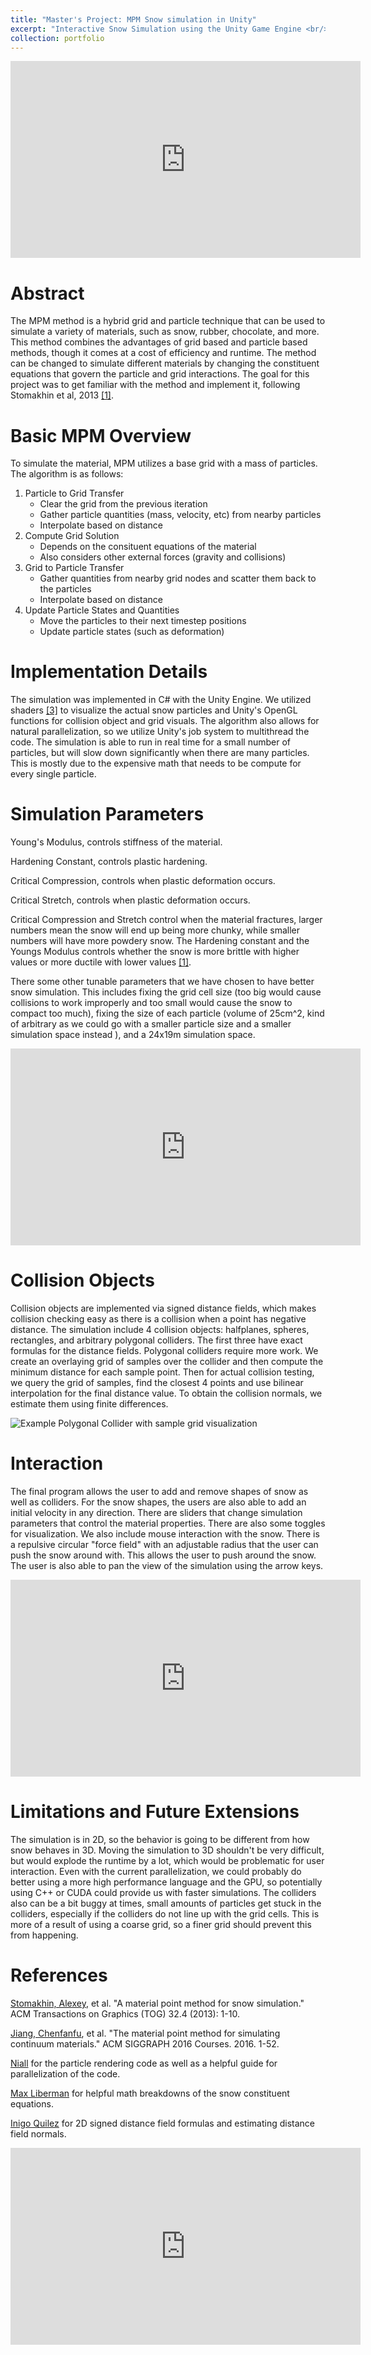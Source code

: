```yaml
---
title: "Master's Project: MPM Snow simulation in Unity"
excerpt: "Interactive Snow Simulation using the Unity Game Engine <br/><img src='/images/500x300.png'>"
collection: portfolio
---
```


<iframe width="560" height="315" src="https://www.youtube.com/embed/Eonjyxn0tlA" title="YouTube video player" frameborder="0" allow="accelerometer; autoplay; clipboard-write; encrypted-media; gyroscope; picture-in-picture" allowfullscreen></iframe>


# Abstract

The MPM method is a hybrid grid and particle technique that can be used to simulate a variety of materials, such as snow, rubber, chocolate, and more. This method combines the advantages of grid based and particle based methods, though it comes at a cost of efficiency and runtime. The method can be changed to simulate different materials by changing the constituent equations that govern the particle and grid interactions. The goal for this project was to get familiar with the method and implement it, following Stomakhin et al, 2013 [\[1\]](https://dl.acm.org/doi/pdf/10.1145/2461912.2461948). 


# Basic MPM Overview

To simulate the material, MPM utilizes a base grid with a mass of particles. The algorithm is as follows:

1. Particle to Grid Transfer
    - Clear the grid from the previous iteration
    - Gather particle quantities (mass, velocity, etc) from nearby particles
    - Interpolate based on distance
2. Compute Grid Solution
    - Depends on the consituent equations of the material
    - Also considers other external forces (gravity and collisions)
3. Grid to Particle Transfer
    - Gather quantities from nearby grid nodes and scatter them back to the particles
    - Interpolate based on distance
4. Update Particle States and Quantities
    - Move the particles to their next timestep positions
    - Update particle states (such as deformation)

# Implementation Details

The simulation was implemented in C# with the Unity Engine. We utilized shaders [\[3\]](https://nialltl.neocities.org/articles/mpm_guide.html) to visualize the actual snow particles and Unity's OpenGL functions for collision object and grid visuals. The algorithm also allows for natural parallelization, so we utilize Unity's job system to multithread the code. The simulation is able to run in real time for a small number of particles, but will slow down significantly when there are many particles. This is mostly due to the expensive math that needs to be compute for every single particle.

# Simulation Parameters

Young's Modulus, controls stiffness of the material.

Hardening Constant, controls plastic hardening.

Critical Compression, controls when plastic deformation occurs.

Critical Stretch, controls when plastic deformation occurs.

Critical Compression and Stretch control when the material fractures, larger numbers mean the snow will end up being more chunky, while smaller numbers will have more powdery snow. The Hardening constant and the Youngs Modulus controls whether the snow is more brittle with higher values or more ductile with lower values [\[1\]](https://dl.acm.org/doi/pdf/10.1145/2461912.2461948).

There some other tunable parameters that we have chosen to have better snow simulation. This includes fixing the grid cell size (too big would cause collisions to work improperly and too small would cause the snow to compact too much), fixing the size of each particle (volume of 25cm^2, kind of arbitrary as we could go with a smaller particle size and a smaller simulation space instead ), and a 24x19m simulation space.


<iframe width="560" height="315" src="https://www.youtube.com/embed/r4KeZ8dU9_I" title="YouTube video player" frameborder="0" allow="accelerometer; autoplay; clipboard-write; encrypted-media; gyroscope; picture-in-picture" allowfullscreen></iframe>


# Collision Objects

Collision objects are implemented via signed distance fields, which makes collision checking easy as there is a collision when a point has negative distance. The simulation include 4 collision objects: halfplanes, spheres, rectangles, and arbitrary polygonal colliders. The first three have exact formulas for the distance fields. Polygonal colliders require more work. We create an overlaying grid of samples over the collider and then compute the minimum distance for each sample point. Then for actual collision testing, we query the grid of samples, find the closest 4 points and use bilinear interpolation for the final distance value. To obtain the collision normals, we estimate them using finite differences.

![Example Polygonal Collider with sample grid visualization](/images/examplePolygonalCollider.png)


# Interaction

The final program allows the user to add and remove shapes of snow as well as colliders. For the snow shapes, the users are also able to add an initial velocity in any direction. There are sliders that change simulation parameters that control the material properties. There are also some toggles for visualization. We also include mouse interaction with the snow. There is a repulsive circular "force field" with an adjustable radius that the user can push the snow around with. This allows the user to push around the snow. The user is also able to pan the view of the simulation using the arrow keys.


<iframe width="560" height="315" src="https://www.youtube.com/embed/j4CjyUWuBBo" title="YouTube video player" frameborder="0" allow="accelerometer; autoplay; clipboard-write; encrypted-media; gyroscope; picture-in-picture" allowfullscreen></iframe>


# Limitations and Future Extensions

The simulation is in 2D, so the behavior is going to be different from how snow behaves in 3D. Moving the simulation to 3D shouldn't be very difficult, but would explode the runtime by a lot, which would be problematic for user interaction. Even with the current parallelization, we could probably do better using a more high performance language and the GPU, so potentially using C++ or CUDA could provide us with faster simulations. The colliders also can be a bit buggy at times, small amounts of particles get stuck in the colliders, especially if the colliders do not line up with the grid cells. This is more of a result of using a coarse grid, so a finer grid should prevent this from happening.


# References

[Stomakhin, Alexey](https://dl.acm.org/doi/pdf/10.1145/2461912.2461948), et al. "A material point method for snow simulation." ACM Transactions on Graphics (TOG) 32.4 (2013): 1-10.

[Jiang, Chenfanfu](https://dl.acm.org/doi/pdf/10.1145/2897826.2927348), et al. "The material point method for simulating continuum materials." ACM SIGGRAPH 2016 Courses. 2016. 1-52.

[Niall](https://nialltl.neocities.org/articles/mpm_guide.html) for the particle rendering code as well as a helpful guide for parallelization of the code.

[Max Liberman](https://github.com/wyegelwel/snow/blob/master/docs/snow_math.pdf) for helpful math breakdowns of the snow constituent equations.

[Inigo Quilez](https://iquilezles.org/articles/) for 2D signed distance field formulas and estimating distance field normals.

<iframe width="560" height="315" src="https://www.youtube.com/embed/NQkwnMcOjyo" title="YouTube video player" frameborder="0" allow="accelerometer; autoplay; clipboard-write; encrypted-media; gyroscope; picture-in-picture" allowfullscreen></iframe>